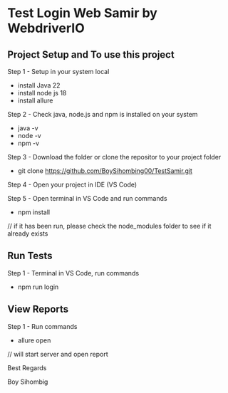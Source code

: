 # Test Login Web Samir by WebdriverIO

## Project Setup and To use this project
Step 1 - Setup in your system local
- install Java 22
- install node js 18 
- install allure
  
Step 2 - Check java, node.js and npm is installed on your system 
- java -v
- node -v
- npm -v

Step 3 - Download the folder or clone the repositor to your project folder
- git clone https://github.com/BoySihombing00/TestSamir.git

Step 4 - Open your project in IDE (VS Code) 

Step 5 - Open terminal in VS Code and run commands
- npm install

// if it has been run, please check the node_modules folder to see if it already exists

## Run Tests
Step 1 - Terminal in VS Code, run commands
- npm run login

## View Reports
Step 1 - Run commands
- allure open

// will start server and open report






Best Regards

Boy Sihombig
